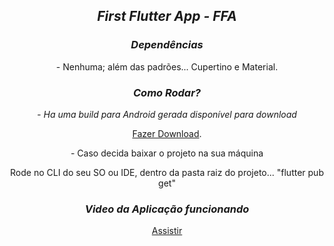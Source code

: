 <div align="center">
    <h2><i>First Flutter App - FFA</i></h2>
</div>

<div align="center">
    <h3><i>Dependências</i></h3>
    <p>- Nenhuma; além das padrões... Cupertino e Material.</P>
</div>

<div align="center">
    <h3><i>Como Rodar?</i></h3>
    <p><i>- Ha uma build para Android gerada disponível para download</i></p>
    <p><a href="https://github.com/coutinhoge/first_flutter_app/tree/main/lib/apks/">Fazer Download</a>.</p>
    <p>- Caso decida baixar o projeto na sua máquina</p>
    <p>Rode no CLI do seu SO ou IDE, dentro da pasta raiz do projeto... "flutter pub get"</p>
</div>

<div align="center">
    <h3><i>Video da Aplicação funcionando</i></h3>
    
[Assistir](https://youtu.be/yban4AM6Wd4)
    
</div>
